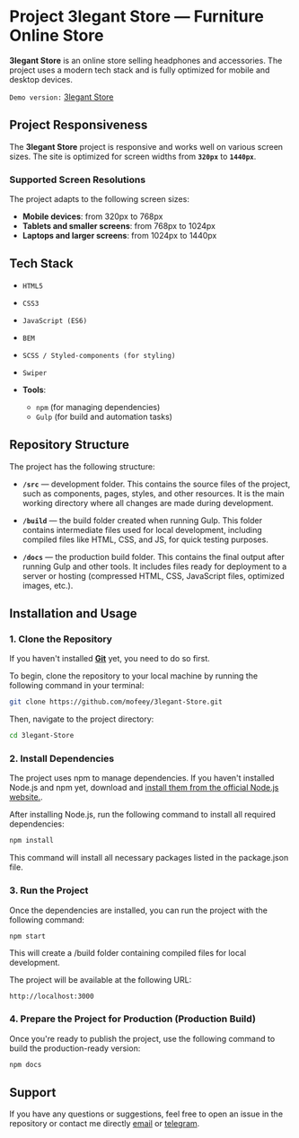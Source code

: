 # Project **3legant Store** — Furniture Online Store

**3legant Store** is an online store selling headphones and accessories. The project uses a modern tech stack and is fully optimized for mobile and desktop devices.

`Demo version:` [3legant Store](https://mofeey.github.io/3legant-Store/)

## Project Responsiveness

The **3legant Store** project is responsive and works well on various screen sizes. The site is optimized for screen widths from **`320px`** to **`1440px`**.

### Supported Screen Resolutions

The project adapts to the following screen sizes:

- **Mobile devices**: from 320px to 768px
- **Tablets and smaller screens**: from 768px to 1024px
- **Laptops and larger screens**: from 1024px to 1440px

## Tech Stack

- `HTML5`
- `CSS3`
- `JavaScript (ES6)`
- `BEM`
- `SCSS / Styled-components (for styling)`
- `Swiper`

- **Tools**:  
  - `npm` (for managing dependencies)
  - `Gulp` (for build and automation tasks)

## Repository Structure

The project has the following structure:

- **`/src`** — development folder. This contains the source files of the project, such as components, pages, styles, and other resources. It is the main working directory where all changes are made during development.

- **`/build`** — the build folder created when running Gulp. This folder contains intermediate files used for local development, including compiled files like HTML, CSS, and JS, for quick testing purposes.

- **`/docs`** — the production build folder. This contains the final output after running Gulp and other tools. It includes files ready for deployment to a server or hosting (compressed HTML, CSS, JavaScript files, optimized images, etc.).

## Installation and Usage

### 1. Clone the Repository

If you haven't installed **[Git](https://git-scm.com/downloads)** yet, you need to do so first.

To begin, clone the repository to your local machine by running the following command in your terminal:

```bash
git clone https://github.com/mofeey/3legant-Store.git
```

Then, navigate to the project directory:
```bash
cd 3legant-Store
```
### 2. Install Dependencies

The project uses npm to manage dependencies. If you haven't installed Node.js and npm yet, download and [install them from the official Node.js website.](https://nodejs.org/).

After installing Node.js, run the following command to install all required dependencies:

```bash
npm install
```
This command will install all necessary packages listed in the package.json file.

### 3. Run the Project

Once the dependencies are installed, you can run the project with the following command:

```bash
npm start
```

This will create a /build folder containing compiled files for local development.

The project will be available at the following URL:

`http://localhost:3000`

### 4. Prepare the Project for Production (Production Build)

Once you're ready to publish the project, use the following command to build the production-ready version:

```bash
npm docs
```
## Support

If you have any questions or suggestions, feel free to open an issue in the repository or contact me directly [email](mailto:kesya123321@gmail.com) or [telegram](https://t.me/Mofeey).
